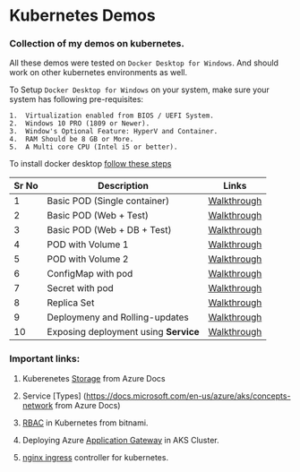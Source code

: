 # Kubernetes Demos 

### Collection of my demos on kubernetes. 

All these demos were tested on `Docker Desktop for Windows`. And should work on other kubernetes environments as well. 

To Setup `Docker Desktop for Windows` on your system, make sure your system has following pre-requisites:

    1.  Virtualization enabled from BIOS / UEFI System.
    2.  Windows 10 PRO (1809 or Newer).
    3.  Window's Optional Feature: HyperV and Container.
    4.  RAM Should be 8 GB or More.
    5.  A Multi core CPU (Intel i5 or better). 

To install docker desktop [follow these steps](https://docs.docker.com/docker-for-windows/install/)

Sr No | Description | Links
------|-------------|------
1   | Basic POD (Single container) | [Walkthrough](./01-basic-pod/Readme.md)
2   | Basic POD (Web + Test) | [Walkthrough](./02-basic-pod/Readme.md)
3   | Basic POD (Web + DB + Test) | [Walkthrough](./03-basic-pod/Readme.md) 
4   | POD with Volume 1 | [Walkthrough](./04-volume-pod/Readme.md) 
5   | POD with Volume 2 | [Walkthrough](./05-volume-pod/Readme.md) 
6   | ConfigMap with pod | [Walkthrough](./06-configmap/Readme.md) 
7   | Secret with pod | [Walkthrough](./07-secrets/Readme.md) 
8   | Replica Set  | [Walkthrough](./08-replicaset/Readme.md) 
9   | Deploymeny and Rolling-updates | [Walkthrough](./09-deployment/Readme.md) 
10  | Exposing deployment using **Service** | [Walkthrough](./10-service/Readme.md) 


### Important links:
1. Kuberenetes [Storage](https://docs.microsoft.com/en-us/azure/aks/concepts-storage) from Azure Docs 

2. Service [Types] (https://docs.microsoft.com/en-us/azure/aks/concepts-network from Azure Docs)

3. [RBAC](https://docs.bitnami.com/kubernetes/how-to/configure-rbac-in-your-kubernetes-cluster/) in Kubernetes from bitnami.

4.  Deploying Azure [Application Gateway](https://github.com/Azure/application-gateway-kubernetes-ingress/blob/master/docs/setup/install-existing.md) in AKS Cluster. 

5.  [nginx ingress](https://www.nginx.com/products/nginx/kubernetes-ingress-controller) controller for kubernetes.
